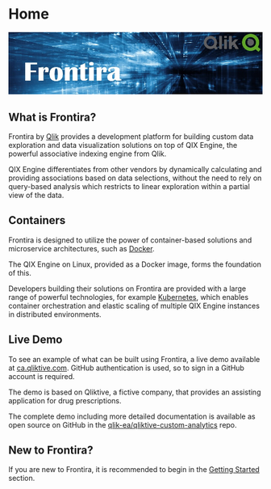 # Home

![Frontira](./images/frontira-banner.jpg "Frontira")

## What is Frontira?

Frontira by [Qlik](https://qlik.com) provides a development platform for building custom data exploration and data
visualization solutions on top of QIX Engine, the powerful associative indexing engine from Qlik.

QIX Engine differentiates from other vendors by dynamically calculating and providing associations based on data
selections, without the need to rely on query-based analysis which restricts to linear exploration within a partial view
of the data.

## Containers

Frontira is designed to utilize the power of container-based solutions and microservice architectures, such as
[Docker](https://docker.com).

The QIX Engine on Linux, provided as a Docker image, forms the foundation of this.

Developers building their solutions on Frontira are provided with a large range of powerful technologies, for example
[Kubernetes](https://kubernetes.io), which enables container orchestration and elastic scaling of multiple QIX Engine
instances in distributed environments.

## Live Demo

To see an example of what can be built using Frontira, a live demo available at
[ca.qliktive.com](https://ca.qliktive.com). GitHub authentication is used, so to sign in a GitHub account is required.

The demo is based on Qliktive, a fictive company, that provides an assisting application for drug prescriptions.

The complete demo including more detailed documentation is available as open source on GitHub in the
[qlik-ea/qliktive-custom-analytics](https://github.com/qlik-ea/qliktive-custom-analytics) repo.

## New to Frontira?

If you are new to Frontira, it is recommended to begin in the [Getting Started](./getting-started.md) section.
